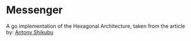 # Messenger

A go implementation of the Hexagonal Architecture, taken from the article by: [Antony Shikubu](https://www.golinuxcloud.com/hexagonal-architectural-golang/)